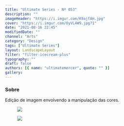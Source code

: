 ```yaml
---
title: "Ultimate Series - Nº 053"
description: ""
imageHeader: "https://i.imgur.com/K9ajfAH.jpg"
cover: "https://i.imgur.com/OyVL4W9.jpg?1"
date: "2021-08-16 22:45"
modifiedDate: ""
channel: "Arts"
category: "Design"
tags: ["Ultimate Series"]
layout: LandscapeLayout
filter: "filter-icecream-plus"
typography: ""
draft: false
authors: [{ name: "ultimatemercer", quote: "" }]
gallery:
---
```


### Sobre

Edição de imagem envolvendo a manipulação das cores.

<figure>
<img src="https://i.imgur.com/K9ajfAH.jpg" className="max-w-none mx-auto block"/>
</figure>

<figure>
<img src="https://i.imgur.com/dldlvc0.jpg" className="max-w-none mx-auto block"/>
</figure>
